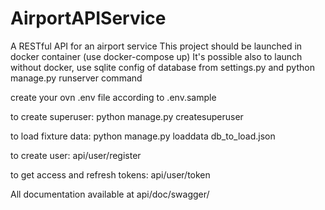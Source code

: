 # AirportAPIService
A RESTful API for an airport service
This project should be launched in docker container (use docker-compose up)
It's possible also to launch without docker, use sqlite config of database
from settings.py and python manage.py runserver command

create your ovn .env file according to .env.sample

to create superuser:
python manage.py createsuperuser

to load fixture data:
python manage.py loaddata db_to_load.json

to create user:
api/user/register

to get access and refresh tokens:
api/user/token

All documentation available at api/doc/swagger/





